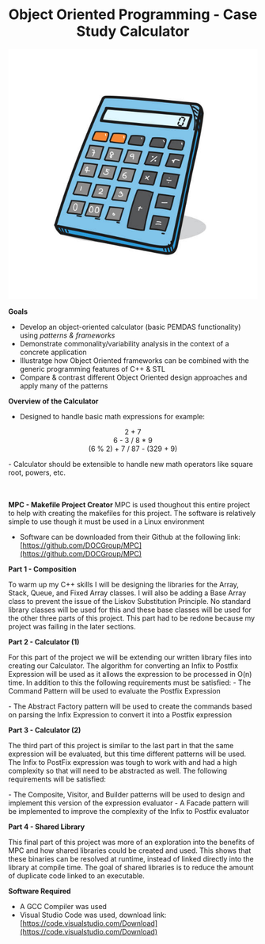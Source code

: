 <h1 align="center">Object Oriented Programming - Case Study Calculator</h1>

<p align="center">
  <img src=/calc.jpeg>
</p>

**Goals**
- Develop an object-oriented calculator (basic PEMDAS functionality) using _patterns & frameworks_
- Demonstrate commonality/variability analysis in the context of a concrete application
- Illustratge how Object Oriented frameworks can be combined with the generic programming features of C++ & STL
- Compare & contrast different Object Oriented design approaches and apply many of the patterns

**Overview of the Calculator**
- Designed to handle basic math expressions for example:
<p align="center">
  2 + 7
  <br>6 - 3 / 8 * 9
  <br>(6 % 2) + 7 / 87 - (329 + 9)
  </br>
</p>
- Calculator should be extensible to handle new math operators like square root, powers, etc.
  

<br></br>
**MPC - Makefile Project Creator**
MPC is used thoughout this entire project to help with creating the makefiles for this project. The software is relatively simple to use though it must be used in a Linux environment
- Software can be downloaded from their Github at the following link: [https://github.com/DOCGroup/MPC](https://github.com/DOCGroup/MPC)

**Part 1 - Composition**
<p>To warm up my C++ skills I will be designing the libraries for the Array, Stack, Queue, and Fixed Array classes. I will also be adding a Base Array class to prevent the issue of the Liskov Substitution Principle. No standard library classes will be used for this and these base classes will be used for the other three parts of this project. This part had to be redone because my project was failing in the later sections.</p>

**Part 2 - Calculator (1)**
<p>For this part of the project we will be extending our written library files into creating our Calculator. The algorithm for converting an Infix to Postfix Expression will be used as it allows the expression to be processed in O(n) time. In addition to this the following requirements must be satisfied:
- The Command Pattern will be used to evaluate the Postfix Expression</p>
- The Abstract Factory pattern will be used to create the commands based on parsing the Infix Expression to convert it into a Postfix expression

**Part 3 - Calculator (2)**
<p>The third part of this project is similar to the last part in that the same expression will be evaluated, but this time different patterns will be used. The Infix to PostFix expression was tough to work with and had a high complexity so that will need to be abstracted as well. The following requirements will be satisfied:</p>
- The Composite, Visitor, and Builder patterns will be used to design and implement this version of the expression evaluator
- A Facade pattern will be implemented to improve the complexity of the Infix to Postfix evaluator

**Part 4 - Shared Library**
<p>This final part of this project was more of an exploration into the benefits of MPC and how shared libraries could be created and used. This shows that these binaries can be resolved at runtime, instead of linked directly into the library at compile time. The goal of shared libraries is to reduce the amount of duplicate code linked to an executable.</p>

**Software Required**
- A GCC Compiler was used
- Visual Studio Code was used, download link: [https://code.visualstudio.com/Download](https://code.visualstudio.com/Download)
